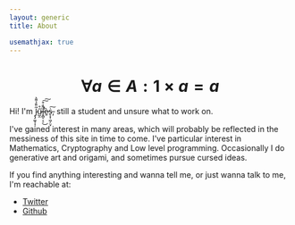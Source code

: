 ```yaml
---
layout: generic
title: About

usemathjax: true
---
```


<style>
    #hewwo {
        image-rendering: -moz-crisp-edges;
        image-rendering: -webkit-crisp-edges;
        image-rendering: pixelated;
        image-rendering: crisp-edges;
    }
</style>
<center>
<div id="hewwo">
<script type="module">

import * as THREE from 'https://cdn.skypack.dev/three@0.135.0';
import { OrbitControls } from 'https://cdn.skypack.dev/three@0.135.0/examples/jsm/controls/OrbitControls.js';


const getCanvasSize = () => {
    const W = document.getElementById("hewwo").clientWidth;
    const H = document.getElementById("hewwo").clientHeight;
    const R = Math.min(400, W);
    return [W,R];
}

const LENGTH = 10;

const getRotXMat = (thetax) => {
    let c = Math.cos(thetax);
    let s = Math.sin(thetax);
    return [
        c, 0, 0, -s,
        0, 1, 0, 0,
        0, 0, 1, 0,
        s, 0, 0, c]
}
const getRotYMat = (thetay) => {
    let c = Math.cos(thetay);
    let s = Math.sin(thetay);
    return [
        1, 0, 0, 0,
        0, c, 0, -s,
        0, 0, 1, 0,
        0, s, 0, c]
}
const getRotZMat = (thetaz) => {
    let c = Math.cos(thetaz);
    let s = Math.sin(thetaz);
    return [
        1, 0, 0, 0,
        0, 1, 0, 0,
        0, 0, c, -s,
        0, 0, s, c]
}

function mul(matrix, point) {

    let c0r0 = matrix[ 0], c1r0 = matrix[ 1], c2r0 = matrix[ 2], c3r0 = matrix[ 3];
    let c0r1 = matrix[ 4], c1r1 = matrix[ 5], c2r1 = matrix[ 6], c3r1 = matrix[ 7];
    let c0r2 = matrix[ 8], c1r2 = matrix[ 9], c2r2 = matrix[10], c3r2 = matrix[11];
    let c0r3 = matrix[12], c1r3 = matrix[13], c2r3 = matrix[14], c3r3 = matrix[15];

    let x = point[0];
    let y = point[1];
    let z = point[2];
    let w = point[3];

    return [
        (x * c0r0) + (y * c0r1) + (z * c0r2) + (w * c0r3),
        (x * c1r0) + (y * c1r1) + (z * c1r2) + (w * c1r3),
        (x * c2r0) + (y * c2r1) + (z * c2r2) + (w * c2r3),
        (x * c3r0) + (y * c3r1) + (z * c3r2) + (w * c3r3)
    ]
}

const buildTesseract = (scale) => {

    const cube = [
    [
        [ 1,  1,  1],
        [-1,  1,  1],
        [-1, -1,  1],
        [ 1, -1,  1],
        [ 1,  1,  1],
        [ 1,  1, -1],
        [-1,  1, -1],
        [-1, -1, -1],
        [ 1, -1, -1],
        [ 1,  1, -1],
    ],
    [
        [-1, -1, -1],
        [-1, -1,  1]
    ],
    [
        [ 1, -1, -1],
        [ 1, -1,  1]
    ],
    [
        [-1,  1, -1],
        [-1,  1,  1]
    ],
    ]

    var tesseract = []
    for (let i = 0; i < 4; i++) {
        let ncube = [];
        for (let j = 0; j < cube.length; j++) {
            let seg = cube[j];
            let nseg = [];
            for (let k = 0; k < seg.length; k++) {
                let c = seg[k].slice(0);
                c.splice(i,0,3);
                c = c.map(x => x*scale);
                nseg.push(c);
            }
            ncube.push(nseg);
        }
        tesseract.push(ncube);
        ncube = [];
        for (let j = 0; j < cube.length; j++) {
            let seg = cube[j];
            let nseg = [];
            for (let k = 0; k < seg.length; k++) {
                let c = seg[k].slice(0);
                c.splice(i,0,-3);
                c = c.map(x => x*scale);
                nseg.push(c);
            }
            ncube.push(nseg);
        }
        tesseract.push(ncube);
    }
    return tesseract;
}

const baseTesseract = buildTesseract(LENGTH);

const transformTesseract = (tx,ty,tz) => {
    let mx = getRotXMat(tx), my = getRotYMat(ty), mz = getRotZMat(tz);
    var tesseract = [];
    for (let i = 0; i < baseTesseract.length; ++i) {
        let cube = baseTesseract[i].slice(0);
        let ncube = [];
        for (let j = 0; j < cube.length; ++j) {
            let seg = cube[j].slice(0);
            let nseg = [];
            for (let k = 0; k < seg.length; ++k) {
                let p = mul(mz, mul(my, mul(mx, seg[k])));
                //seg[k] = [p[0], p[1], p[2]];
                //nseg.push(new THREE.Vector3(p[0], p[1], p[2]));
                nseg.push(p[0], p[1], p[2])
            }
            ncube.push(new Float32Array(nseg));
        }
        tesseract.push(ncube);
    }
    return tesseract;
}

var colors = [
    0xed6a5a,
	0x9bc1bc,
	0x5ca4a9,
	0xe6ebe0,
	0xf0b67f,
	0xfe5f55,
	0xd6d1b1,
	0xc7efcf,
	0xeef5db,
	0x50514f,
	0xf25f5c,
	0xffe066,
	0x247ba0,
	0x70c1b3
];

var [W,H] = getCanvasSize();
const renderer = new THREE.WebGLRenderer({alpha: true});

renderer.setPixelRatio(0.5); // window.devicePixelRatio
renderer.setClearColor( 0xffffff, 0);
renderer.setSize(W,H ,false);
renderer.antialias = false;
document.getElementById("hewwo").appendChild( renderer.domElement );

const camera = new THREE.PerspectiveCamera(75, W/H, 0.1, 1000);
camera.position.set(40, 40, 40);

const scene = new THREE.Scene();

var tesseract = transformTesseract(0,0,0);

var segs = [];
for (let i=0; i<tesseract.length; ++i) {

    const lmat = new THREE.LineBasicMaterial(
        {
            color: colors[ i % colors.length ],
        }
    );

    let seg = tesseract[i];
    
    for (let j = 0; j < seg.length; ++j) {

        const geo = new THREE.BufferGeometry();
        geo.setAttribute( 'position', new THREE.Float32BufferAttribute( seg[j], 3 ) );

        const line = new THREE.Line( geo, lmat );
        line.computeLineDistances();
        segs.push( line );
        scene.add( line );
    }
}

const controls = new OrbitControls(camera, renderer.domElement);
//controls.enableZoom = false;
controls.enablePan = false;

var x = 0;
function animate() {

    requestAnimationFrame(animate);
    
    var tesseract = transformTesseract(x,x,x);
    let c = 0;
    for (let i=0; i<tesseract.length; ++i) {
        let s = tesseract[i];
        for (let j=0; j<s.length; ++j) {
            let arr = segs[c].geometry.attributes.position.array;
            for (let k=0; k<arr.length; ++k) {
                arr[k] = s[j][k];
            }
            segs[c].geometry.attributes.position.needsUpdate = true;
            //segs[c].geometry.process();
            //segs[c].geometry.advance(s[j]);
            c++;
        }
    }

    x += 0.002;

    controls.update();
	renderer.render( scene, camera );
};
    
function onWindowResize() {
    [W,H] = getCanvasSize();
    camera.aspect = W/H;
    camera.updateProjectionMatrix();
    renderer.setSize( W, H );

    for (let i=0; i<segs.length; ++i)
        segs[i].material.resolution = new THREE.Vector2(W,H);
}

animate();
window.addEventListener( 'resize', onWindowResize );
window.onload = onWindowResize;
</script>
</div>
</center>


# $$\displaystyle \forall a \in A: 1 \times a = a$$

Hi! I'm J̷̨̡͚̝͔̜̋̎̄̉͌͛͘ũ̷̺̯̊͘l̶̛̥̻̠͔̠̃͗͒̕̚͜͠͠è̷̱ṡ̶̨͓̜͖̗̤̞͠, still a student and unsure what to work on.

I've gained interest in many areas, which will probably be reflected in the messiness of this site in time to come. I've particular interest in Mathematics, Cryptography and Low level programming. Occasionally I do generative art and origami, and sometimes pursue cursed ideas.

If you find anything interesting and wanna tell me, or just wanna talk to me, I'm reachable at:

* [Twitter](https://twitter.com/FreeFooooooood)
* [Github](https://github.com/JuliaPoo)